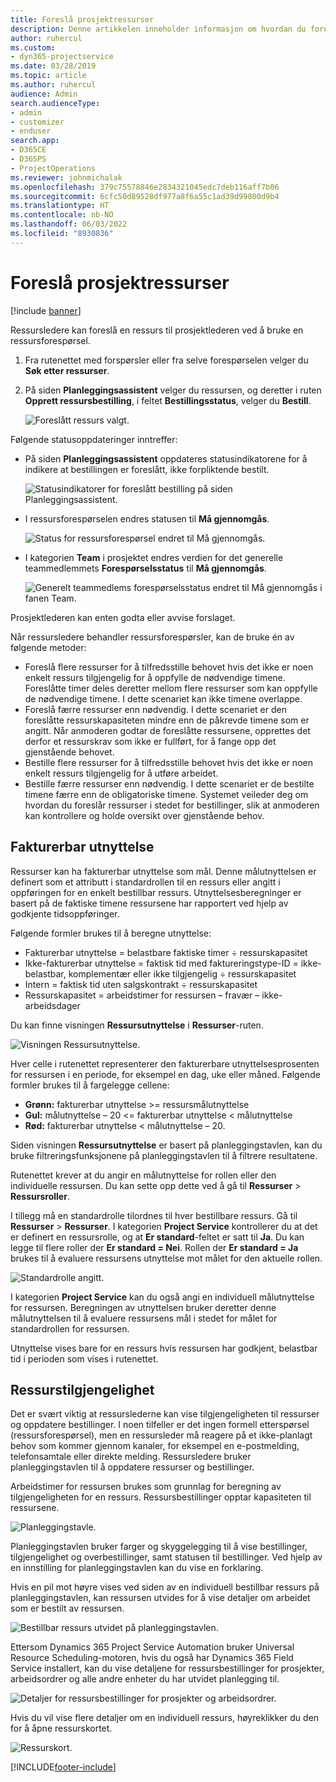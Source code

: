 ```yaml
---
title: Foreslå prosjektressurser
description: Denne artikkelen inneholder informasjon om hvordan du foreslår prosjektressurser.
author: ruhercul
ms.custom:
- dyn365-projectservice
ms.date: 03/28/2019
ms.topic: article
ms.author: ruhercul
audience: Admin
search.audienceType:
- admin
- customizer
- enduser
search.app:
- D365CE
- D365PS
- ProjectOperations
ms.reviewer: johnmichalak
ms.openlocfilehash: 379c75578846e2834321045edc7deb116aff7b06
ms.sourcegitcommit: 6cfc50d89528df977a8f6a55c1ad39d99800d9b4
ms.translationtype: HT
ms.contentlocale: nb-NO
ms.lasthandoff: 06/03/2022
ms.locfileid: "8930836"
---
```

# <a name="propose-project-resources"></a>Foreslå prosjektressurser

[!include [banner](../includes/psa-now-project-operations.md)]

Ressursledere kan foreslå en ressurs til prosjektlederen ved å bruke en ressursforespørsel.

1. Fra rutenettet med forspørsler eller fra selve forespørselen velger du **Søk etter ressurser**.
2. På siden **Planleggingsassistent** velger du ressursen, og deretter i ruten **Opprett ressursbestilling**, i feltet **Bestillingsstatus**, velger du **Bestill**.

    ![Foreslått ressurs valgt.](media/Resource-Management-image62.png)

Følgende statusoppdateringer inntreffer:

- På siden **Planleggingsassistent** oppdateres statusindikatorene for å indikere at bestillingen er foreslått, ikke forpliktende bestilt.

    ![Statusindikatorer for foreslått bestilling på siden Planleggingsassistent.](media/Resource-Management-image63.png)

- I ressursforespørselen endres statusen til **Må gjennomgås**.

    ![Status for ressursforespørsel endret til Må gjennomgås.](media/Resource-Management-image64.png)

- I kategorien **Team** i prosjektet endres verdien for det generelle teammedlemmets **Forespørselsstatus** til **Må gjennomgås**.

    ![Generelt teammedlems forespørselsstatus endret til Må gjennomgås i fanen Team.](media/Resource-Management-image48.png)

Prosjektlederen kan enten godta eller avvise forslaget.

Når ressursledere behandler ressursforespørsler, kan de bruke én av følgende metoder:

- Foreslå flere ressurser for å tilfredsstille behovet hvis det ikke er noen enkelt ressurs tilgjengelig for å oppfylle de nødvendige timene. Foreslåtte timer deles deretter mellom flere ressurser som kan oppfylle de nødvendige timene. I dette scenariet kan ikke timene overlappe.
- Foreslå færre ressurser enn nødvendig. I dette scenariet er den foreslåtte ressurskapasiteten mindre enn de påkrevde timene som er angitt. Når anmoderen godtar de foreslåtte ressursene, opprettes det derfor et ressurskrav som ikke er fullført, for å fange opp det gjenstående behovet.
- Bestille flere ressurser for å tilfredsstille behovet hvis det ikke er noen enkelt ressurs tilgjengelig for å utføre arbeidet.
- Bestille færre ressurser enn nødvendig. I dette scenariet er de bestilte timene færre enn de obligatoriske timene. Systemet veileder deg om hvordan du foreslår ressurser i stedet for bestillinger, slik at anmoderen kan kontrollere og holde oversikt over gjenstående behov.

## <a name="billable-utilization"></a>Fakturerbar utnyttelse

Ressurser kan ha fakturerbar utnyttelse som mål. Denne målutnyttelsen er definert som et attributt i standardrollen til en ressurs eller angitt i oppføringen for en enkelt bestillbar ressurs. Utnyttelsesberegninger er basert på de faktiske timene ressursene har rapportert ved hjelp av godkjente tidsoppføringer.

Følgende formler brukes til å beregne utnyttelse:

- Fakturerbar utnyttelse = belastbare faktiske timer ÷ ressurskapasitet
- Ikke-fakturerbar utnyttelse = faktisk tid med faktureringstype-ID = ikke-belastbar, komplementær eller ikke tilgjengelig ÷ ressurskapasitet
- Intern = faktisk tid uten salgskontrakt ÷ ressurskapasitet
- Ressurskapasitet = arbeidstimer for ressursen – fravær – ikke-arbeidsdager

Du kan finne visningen **Ressursutnyttelse** i **Ressurser**-ruten.

![Visningen Ressursutnyttelse.](media/Resource-Management-image65.png)

Hver celle i rutenettet representerer den fakturerbare utnyttelsesprosenten for ressursen i en periode, for eksempel en dag, uke eller måned. Følgende formler brukes til å fargelegge cellene:

- **Grønn:** fakturerbar utnyttelse \>= ressursmålutnyttelse
- **Gul:** målutnyttelse – 20 \<= fakturerbar utnyttelse \< målutnyttelse
- **Rød:** fakturerbar utnyttelse \< målutnyttelse – 20.

Siden visningen **Ressursutnyttelse** er basert på planleggingstavlen, kan du bruke filtreringsfunksjonene på planleggingstavlen til å filtrere resultatene.

Rutenettet krever at du angir en målutnyttelse for rollen eller den individuelle ressursen. Du kan sette opp dette ved å gå til **Ressurser** \> **Ressursroller**.

I tillegg må en standardrolle tilordnes til hver bestillbare ressurs. Gå til **Ressurser** \> **Ressurser**. I kategorien **Project Service** kontrollerer du at det er definert en ressursrolle, og at **Er standard**-feltet er satt til **Ja**. Du kan legge til flere roller der **Er standard = Nei**. Rollen der **Er standard = Ja** brukes til å evaluere ressursens utnyttelse mot målet for den aktuelle rollen.

![Standardrolle angitt.](media/Resource-Management-image67.png)

I kategorien **Project Service** kan du også angi en individuell målutnyttelse for ressursen. Beregningen av utnyttelsen bruker deretter denne målutnyttelsen til å evaluere ressursens mål i stedet for målet for standardrollen for ressursen.

Utnyttelse vises bare for en ressurs hvis ressursen har godkjent, belastbar tid i perioden som vises i rutenettet.

## <a name="resource-availability"></a>Ressurstilgjengelighet

Det er svært viktig at ressurslederne kan vise tilgjengeligheten til ressurser og oppdatere bestillinger. I noen tilfeller er det ingen formell etterspørsel (ressursforespørsel), men en ressursleder må reagere på et ikke-planlagt behov som kommer gjennom kanaler, for eksempel en e-postmelding, telefonsamtale eller direkte melding. Ressursledere bruker planleggingstavlen til å oppdatere ressurser og bestillinger.

Arbeidstimer for ressursen brukes som grunnlag for beregning av tilgjengeligheten for en ressurs. Ressursbestillinger opptar kapasiteten til ressursene.

![Planleggingstavle.](media/Resource-Management-image68.png)

Planleggingstavlen bruker farger og skyggelegging til å vise bestillinger, tilgjengelighet og overbestillinger, samt statusen til bestillinger. Ved hjelp av en innstilling for planleggingstavlen kan du vise en forklaring.

Hvis en pil mot høyre vises ved siden av en individuell bestillbar ressurs på planleggingstavlen, kan ressursen utvides for å vise detaljer om arbeidet som er bestilt av ressursen.

![Bestillbar ressurs utvidet på planleggingstavlen.](media/Resource-Management-image69.png)

Ettersom Dynamics 365 Project Service Automation bruker Universal Resource Scheduling-motoren, hvis du også har Dynamics 365 Field Service installert, kan du vise detaljene for ressursbestillinger for prosjekter, arbeidsordrer og alle andre enheter du har utvidet planlegging til.

![Detaljer for ressursbestillinger for prosjekter og arbeidsordrer.](media/Resource-Management-image70.png)

Hvis du vil vise flere detaljer om en individuell ressurs, høyreklikker du den for å åpne ressurskortet.

![Ressurskort.](media/Resource-Management-image71.png)


[!INCLUDE[footer-include](../includes/footer-banner.md)]
